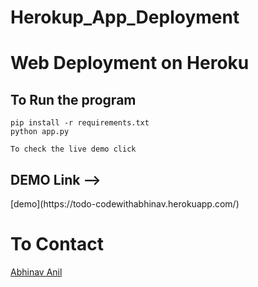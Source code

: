# Herokup_App_Deployment
<h1>Web Deployment on Heroku</h1>

<h2>To Run the program</h2>

```
pip install -r requirements.txt 
python app.py
```

```
To check the live demo click 
```
<h2>DEMO Link --> </h2> [demo](https://todo-codewithabhinav.herokuapp.com/)

<h1>To Contact</h1>

[Abhinav Anil](mailto:abhinav.anil2206@gmail.com)

